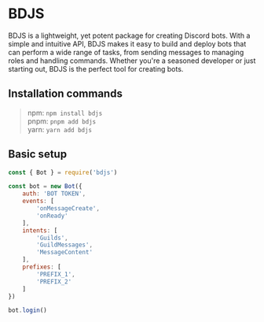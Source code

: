 # BDJS
BDJS is a lightweight, yet potent package for creating Discord bots.
With a simple and intuitive API, BDJS makes it easy to build and deploy bots 
that can perform a wide range of tasks, from sending messages to managing 
roles and handling commands. Whether you're a seasoned developer or just 
starting out, BDJS is the perfect tool for creating bots.

## Installation commands
> npm: `npm install bdjs` <br>
> pnpm: `pnpm add bdjs` <br>
> yarn: `yarn add bdjs` <br>

## Basic setup
```js
const { Bot } = require('bdjs')

const bot = new Bot({
    auth: 'BOT TOKEN',
    events: [
        'onMessageCreate',
        'onReady'
    ],
    intents: [
        'Guilds',
        'GuildMessages',
        'MessageContent'
    ],
    prefixes: [
        'PREFIX_1',
        'PREFIX_2'
    ]
})

bot.login()
```